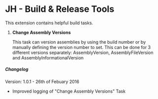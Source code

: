 # JH - Build & Release Tools
This extension contains helpful build tasks.

1. **Change Assembly Versions**

	This task can version assemblies by using the build number or by manually defining the version number to set.
	This can be done for 3 different versions separately: AssemblyVersion, AssemblyFileVersion and AssemblyInformationalVersion


##### Changelog
Version: 1.0.1 - 26th of Febuary 2016
* Improved logging of "Change Assembly Versions" Task 
